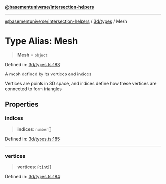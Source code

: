 [**@basementuniverse/intersection-helpers**](../../../README.md)

***

[@basementuniverse/intersection-helpers](../../../README.md) / [3d/types](../README.md) / Mesh

# Type Alias: Mesh

> **Mesh** = `object`

Defined in: [3d/types.ts:183](https://github.com/basementuniverse/intersection-helpers/blob/3a364a58f0714fe52065b40529091d774e3a1a50/src/3d/types.ts#L183)

A mesh defined by its vertices and indices

Vertices are points in 3D space, and indices define how these vertices
are connected to form triangles

## Properties

### indices

> **indices**: `number`[]

Defined in: [3d/types.ts:185](https://github.com/basementuniverse/intersection-helpers/blob/3a364a58f0714fe52065b40529091d774e3a1a50/src/3d/types.ts#L185)

***

### vertices

> **vertices**: [`Point`](Point.md)[]

Defined in: [3d/types.ts:184](https://github.com/basementuniverse/intersection-helpers/blob/3a364a58f0714fe52065b40529091d774e3a1a50/src/3d/types.ts#L184)
